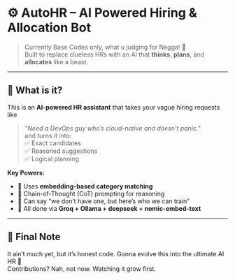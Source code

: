 # ⚙️ AutoHR – AI Powered Hiring & Allocation Bot

> Currently Base Codes only, what u judging for Negga! 😤  
> Built to replace clueless HRs with an AI that **thinks**, **plans**, and **allocates** like a beast.

---

## 🧠 What is it?

This is an **AI-powered HR assistant** that takes your vague hiring requests like  
> _"Need a DevOps guy who’s cloud-native and doesn’t panic."_  
and turns it into:  
✅ Exact candidates  
✅ Reasoned suggestions  
✅ Logical planning  

**Key Powers:**
- 🧩 Uses **embedding-based category matching**
- 🧠 Chain-of-Thought (CoT) prompting for reasoning
- 🧠 Can say “we don’t have one, but here’s who we can train”
- 🔧 All done via **Groq + Ollama + deepseek + nomic-embed-text**


---

## 🙌 Final Note

It ain’t much yet, but it’s honest code. Gonna evolve this into the ultimate AI HR 👑  
Contributions? Nah, not now. Watching it grow first.